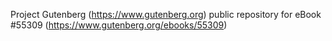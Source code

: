 Project Gutenberg (https://www.gutenberg.org) public repository for
eBook #55309 (https://www.gutenberg.org/ebooks/55309)
